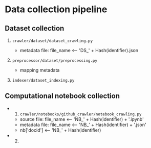 # Data collection pipeline
## Dataset collection
1. `crawler/dataset/dataset_crawling.py`
    - metadata file: file_name <-- 'DS_' + Hash(identifier).json
2. `preprocessor/dataset/preprocessing.py`
    - mapping metadata

3. `indexer/dataset_indexing.py`

## Computational notebook collection
+ 1. `crawler/notebooks/github_crawler/notebook_crawling.py`
    - source file: file_name <-- 'NB_' + Hash(identifier) + '.ipynb'
    - metadata file: file_name <-- 'NB_' + Hash(identifier) + '.json'
    - nb['docid'] <-- 'NB_' + Hash(identifier)

+ 2. 
